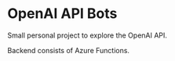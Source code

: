 # OpenAI API Bots

Small personal project to explore the OpenAI API.

Backend consists of Azure Functions.